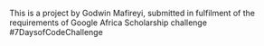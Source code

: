 This is a project by Godwin Mafireyi, submitted in fulfilment of the requirements of Google Africa Scholarship challenge #7DaysofCodeChallenge
